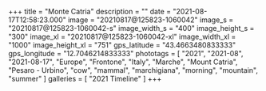 +++
title = "Monte Catria"
description = ""
date = "2021-08-17T12:58:23.000"
image = "20210817@125823-1060042"
image_s = "20210817@125823-1060042-s"
image_width_s = "400"
image_height_s = "300"
image_xl = "20210817@125823-1060042-xl"
image_width_xl = "1000"
image_height_xl = "751"
gps_latitude = "43.4663480833333"
gps_longitude = "12.7046214833333"
phototags = [ "2021", "2021-08", "2021-08-17", "Europe", "Frontone", "Italy", "Marche", "Mount Catria", "Pesaro - Urbino", "cow", "mammal", "marchigiana", "morning", "mountain", "summer" ]
galleries = [ "2021 Timeline" ]
+++
